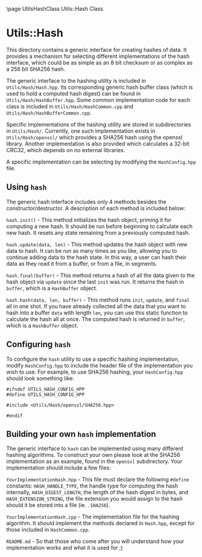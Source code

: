 \page UtilsHashClass Utils::Hash Class
# Utils::Hash

This directory contains a generic interface for creating hashes 
of data. It provides a mechanism for selecting different implementations
of the hash interface, which could be as simple as an 8 bit checksum or as
complex as a 256 bit SHA256 hash.

The generic interface to the hashing utility is included in `Utils/Hash/Hash.hpp`. 
Its corresponding generic hash buffer class (which is used to hold a computed hash
digest) can be found in `Utils/Hash/HashBuffer.hpp`. Some common implementation code 
for each class is included in `Utils/Hash/HashCommon.cpp` and `Utils/Hash/HashBufferCommon.cpp`.

Specific implementations of the hashing utility are stored in subdirectories in `Utils/Hash/`.
Currently, one such implementation exists in `Utils/Hash/openssl/` which provides a SHA256
hash using the openssl library. Another implementation is also provided which calculates a 
32-bit CRC32, which depends on no external libraries.

A specific implementation can be selecting by modifying the `HashConfig.hpp` file.

## Using `hash`

The generic hash interface includes only 4 methods besides the constructor/destructor. A 
description of each method is included below:

`hash.init()` - This method initializes the hash object, priming it for computing a new hash. It 
should be run before beginning to calculate each new hash. It resets any state remaining
from a previously computed hash.

`hash.update(data, len)` - This method updates the hash object with new data to hash. It can be run as many
times as you like, allowing you to continue adding data to the hash state. In this way, a user can hash their data as they read it
from a buffer, or from a file, in segments.

`hash.final(buffer)` - This method returns a hash of all the data given to the hash object via `update` since
the last `init` was run. It returns the hash in `buffer`, which is a `HashBuffer` object.

`hash.hash(data, len, buffer)` - This method runs `init`, `update`, and `final` all in one shot. If you have already
collected all the data that you want to hash into a buffer `data` with length `len`, you can use this static function
to calculate the hash all at once. The computed hash is returned in `buffer`, which is a `HashBuffer` object.

## Configuring `hash`

To configure the `hash` utility to use a specific hashing implementation, modify `HashConfig.hpp` to include 
the header file of the implementation you wish to use. For example, to use SHA256 hashing, your `HashConfig.hpp` 
should look something like:

```
#ifndef UTILS_HASH_CONFIG_HPP
#define UTILS_HASH_CONFIG_HPP

#include <Utils/Hash/openssl/SHA256.hpp>

#endif
```

## Building your own `hash` implementation

The generic interface to `hash` can be implemented using many different hashing algorithms. To construct your own 
please look at the SHA256 implementation as an example, found in the `openssl` subdirectory. Your implementation
should include a few files:

`YourImplementationHash.hpp` - This file must declare the following `#define` constants: `HASH_HANDLE_TYPE`, the handle type for computing the hash internally, `HASH_DIGEST_LENGTH`, the length of the hash digest in bytes, and `HASH_EXTENSION_STRING`, the file extension you would assign to the hash should it be stored into a file (ie. `.SHA256`).

`YourImplementationHash.cpp` - The implementation file for the hashing algorithm. It should implement the methods declared
in `Hash.hpp`, except for those included in `HashCommon.cpp`.

`README.md` - So that those who come after you will understand how your implementation works and what it is used for ;)

